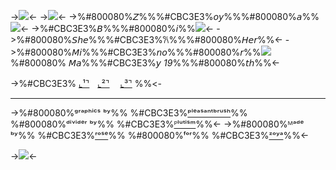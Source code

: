 ->![](https://64.media.tumblr.com/75101df02ba332426401d635e7f4bbe3/bce8dca2985aa844-2d/s400x600/259a9797c53acd0f000f8a8c92c62fd6ceb9168c.gifv)<-
->![](https://64.media.tumblr.com/75a379f440206bacac76d466c6df2712/227da40456c2f797-97/s400x600/533d45bdff3309267fd4f2a9564371202fd6cb2b.pnj)<-
->%#800080%𝘡%%%#CBC3E3%𝘰𝘺%%%#800080%𝘢%%![](https://64.media.tumblr.com/2d6e6f544bbb9cb338442a40a4d8a319/7ff15572939cc448-3c/s75x75_c1/0750e3a6b920f022d1dd784f1d55ded5db7092b4.gifv)<-
->%#CBC3E3%𝘉%%%#800080%𝘪%%![](https://64.media.tumblr.com/013815f1afbfbb6bc382a9c130205da2/7f4c2dc584095345-48/s75x75_c1/4987f1a097862b73011723fea65b70f674c20c34.pnj)<-
->%#800080%𝘚𝘩𝘦%%%#CBC3E3%𐙚%%%#800080%𝘏𝘦𝘳%%<-
->%#800080%𝘔𝘪%%%#CBC3E3%𝘯𝘰%%%#800080%𝘳%%![](https://64.media.tumblr.com/5c22f669fa5b54deba6738b30e318604/677352c2cfecb1b5-f2/s75x75_c1/6efd6f80160dc0da5ad871a208c9d5df8ca57d60.gifv)%#800080% 𝘔𝘢%%%#CBC3E3%𝘺 *19*%%%#800080%𝘵𝘩%%<-

->%#CBC3E3%  [⌞¹⌝](https://rentry.co/Alicefpeofficial_I#text)ㅤ[⌞²⌝](https://rentry.co/Alicefpeofficial_II#text)ㅤ [⌞³⌝](https://rentry.co/Alicefpeofficial_III#text)  %%<-




---

->%#800080%ᵍʳᵃᵖʰⁱᶜˢ ᵇʸ%% %#CBC3E3%[ᵖˡᵉᵃˢᵃⁿᵗᵇʳᵘˢʰ](https://www.tumblr.com/pleasantbrush)%% %#800080%ᵈⁱᵛⁱᵈᵉʳ ᵇʸ%% %#CBC3E3%[ᴾˡᵘᵗⁱˢᵐ](https://www.tumblr.com/plutism)%%<-
->%#800080%ᴹᵃᵈᵉ ᵇʸ%%  %#CBC3E3%[ʳᵒˢᵉ](https://github.com/FurinaTheFountain)%% %#800080%ᶠᵒʳ%% %#CBC3E3%[ᶻᵒʸᵃ](https://github.com/Alicefpeofficial)%%<-


->![](https://64.media.tumblr.com/307e3b00a4be60398acd1e1880cc657b/677352c2cfecb1b5-e1/s75x75_c1/cc3ae10f6480f14687c6aaf582b94166e4732bda.gifv)<-
